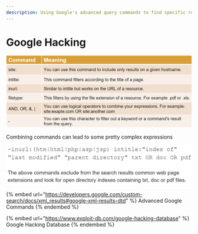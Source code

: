 ```yaml
---
description: Using Google's advanced query commands to find specific resources
---
```


# Google Hacking

![](<../../../../.gitbook/assets/image (4) (1) (1) (1).png>)

Combining commands can lead to some pretty complex expressions

![](<../../../../.gitbook/assets/image (3) (1) (1) (1).png>)

{% embed url="https://developers.google.com/custom-search/docs/xml_results#google-xml-results-dtd" %}
Advanced Google Commands
{% endembed %}

{% embed url="https://www.exploit-db.com/google-hacking-database" %}
Google Hacking Database
{% endembed %}
